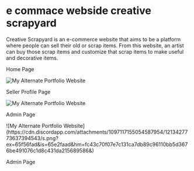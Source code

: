 # e commace webside creative scrapyard
 Creative Scrapyard is an e-commerce website that aims to be a platform where people can sell their old or scrap items. From this website, an artist can buy those scrap items and customize that scrap items to make useful and decorative items.

 </p>
 <p align="justify"> Home Page

  </p>


![My Alternate Portfolio Website](https://cdn.discordapp.com/attachments/1097117155054587954/1213427772823838740/a.png?ex=65f56fad&is=65e2faad&hm=00918f8bf38a616b8f1b115055179ed134e41105b6d3bce5d719b988e5955910&)

   <p align="justify"> Seller Profile Page

  </p>

  ![My Alternate Portfolio Website](https://cdn.discordapp.com/attachments/1097117155054587954/1213427773272752158/Picture_1.png?ex=65f56fad&is=65e2faad&hm=4599ba193d7f5e6d2e9674783bf3a4321018de230ca15c4401856627f91e06ab&)
  
 <p align="justify"> Admin Page
    </p>
  ![My Alternate Portfolio Website](https://cdn.discordapp.com/attachments/1097117155054587954/1213427773637394543/s.png?ex=65f56fad&is=65e2faad&hm=fc43c70f07e7c131ca7db89c96110bb5d3676be491076c1d8c431da215689586&)
<p align="justify"> Admin Page
    </p>
